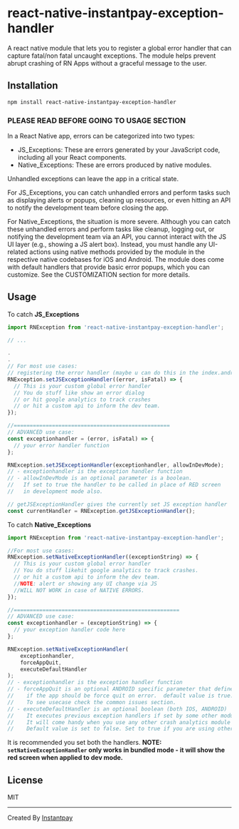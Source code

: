 # react-native-instantpay-exception-handler

A react native module that lets you to register a global error handler that can capture fatal/non fatal uncaught exceptions. The module helps prevent abrupt crashing of RN Apps without a graceful message to the user.

## Installation

```sh
npm install react-native-instantpay-exception-handler
```

### PLEASE READ BEFORE GOING TO USAGE SECTION

In a React Native app, errors can be categorized into two types:

- JS_Exceptions: These are errors generated by your JavaScript code, including all your React components.
- Native_Exceptions: These are errors produced by native modules.

Unhandled exceptions can leave the app in a critical state.

For JS_Exceptions, you can catch unhandled errors and perform tasks such as displaying alerts or popups, cleaning up resources, or even hitting an API to notify the development team before closing the app.

For Native_Exceptions, the situation is more severe. Although you can catch these unhandled errors and perform tasks like cleanup, logging out, or notifying the development team via an API, you cannot interact with the JS UI layer (e.g., showing a JS alert box). Instead, you must handle any UI-related actions using native methods provided by the module in the respective native codebases for iOS and Android. The module does come with default handlers that provide basic error popups, which you can customize. See the CUSTOMIZATION section for more details.

## Usage

To catch **JS_Exceptions**

```js
import RNException from 'react-native-instantpay-exception-handler';

// ...

.
.
// For most use cases:
// registering the error handler (maybe u can do this in the index.android.js or index.ios.js)
RNException.setJSExceptionHandler((error, isFatal) => {
  // This is your custom global error handler
  // You do stuff like show an error dialog
  // or hit google analytics to track crashes
  // or hit a custom api to inform the dev team.
});

//=================================================
// ADVANCED use case:
const exceptionhandler = (error, isFatal) => {
  // your error handler function
};

RNException.setJSExceptionHandler(exceptionhandler, allowInDevMode);
// - exceptionhandler is the exception handler function
// - allowInDevMode is an optional parameter is a boolean.
//   If set to true the handler to be called in place of RED screen
//   in development mode also.

// getJSExceptionHandler gives the currently set JS exception handler
const currentHandler = RNException.getJSExceptionHandler();
```
To catch **Native_Exceptions**

```js
import RNException from 'react-native-instantpay-exception-handler';

//For most use cases:
RNException.setNativeExceptionHandler((exceptionString) => {
  // This is your custom global error handler
  // You do stuff likehit google analytics to track crashes.
  // or hit a custom api to inform the dev team.
  //NOTE: alert or showing any UI change via JS
  //WILL NOT WORK in case of NATIVE ERRORS.
});

//====================================================
// ADVANCED use case:
const exceptionhandler = (exceptionString) => {
  // your exception handler code here
};

RNException.setNativeExceptionHandler(
    exceptionhandler,
    forceAppQuit,
    executeDefaultHandler
);
// - exceptionhandler is the exception handler function
// - forceAppQuit is an optional ANDROID specific parameter that defines
//    if the app should be force quit on error.  default value is true.
//    To see usecase check the common issues section.
// - executeDefaultHandler is an optional boolean (both IOS, ANDROID)
//    It executes previous exception handlers if set by some other module.
//    It will come handy when you use any other crash analytics module along with this one
//    Default value is set to false. Set to true if you are using other analytics modules.
```
It is recommended you set both the handlers.
**NOTE: `setNativeExceptionHandler` only works in bundled mode - it will show the red screen when applied to dev mode.**

## License

MIT

---

Created By [Instantpay](https://www.instantpay.in)
